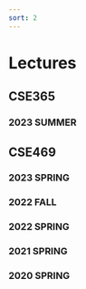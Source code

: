 ```yaml
---
sort: 2
---
```


# Lectures

## CSE365 
### 2023 SUMMER


## CSE469 

### 2023 SPRING

### 2022 FALL

### 2022 SPRING

### 2021 SPRING

### 2020 SPRING
